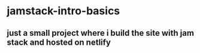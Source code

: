 # jamstack-intro-basics
## just a small project where i build the site with jam stack and hosted on netlify

